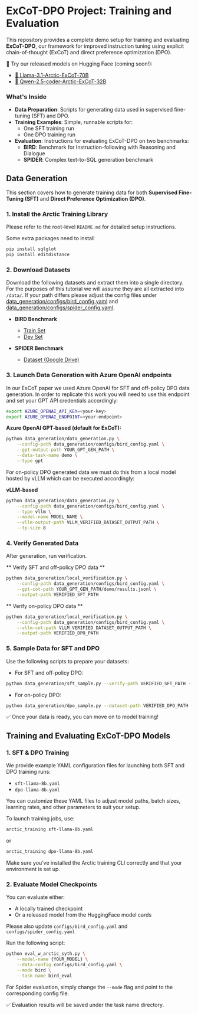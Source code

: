 # ExCoT-DPO Project: Training and Evaluation

This repository provides a complete demo setup for training and evaluating **ExCoT-DPO**, our framework for improved instruction tuning using explicit chain-of-thought (ExCoT) and direct preference optimization (DPO).

🚀 Try our released models on Hugging Face (coming soon!):
- [🤗 Llama-3.1-Arctic-ExCoT-70B](https://huggingface.co/Snowflake/Llama-3.1-Arctic-ExCoT-70B)
- [🤗 Qwen-2.5-coder-Arctic-ExCoT-32B](https://huggingface.co/Snowflake/Qwen-2.5-coder-Arctic-ExCoT-32B)

### What's Inside

- **Data Preparation**: Scripts for generating data used in supervised fine-tuning (SFT) and DPO.
- **Training Examples**: Simple, runnable scripts for:
  - One SFT training run
  - One DPO training run
- **Evaluation**: Instructions for evaluating ExCoT-DPO on two benchmarks:
  - **BIRD**: Benchmark for Instruction-following with Reasoning and Dialogue
  - **SPIDER**: Complex text-to-SQL generation benchmark


## Data Generation

This section covers how to generate training data for both **Supervised Fine-Tuning (SFT)** and **Direct Preference Optimization (DPO)**.

### 1. Install the Arctic Training Library

Please refer to the root-level `README.md` for detailed setup instructions.

Some extra packages need to install
```bash
pip install sqlglot
pip install editdistance
```

### 2. Download Datasets

Download the following datasets and extract them into a single directory. For the purposes of this tutorial we will assume they are all extracted into `/data/`. If your path differs please adjust the config files under [data_generation/configs/bird_config.yaml](data_generation/configs/bird_config.yaml) and [data_generation/configs/spider_config.yaml](data_generation/configs/spider_config.yaml).

- **BIRD Benchmark**
  - [Train Set](https://bird-bench.oss-cn-beijing.aliyuncs.com/train.zip)
  - [Dev Set](https://bird-bench.oss-cn-beijing.aliyuncs.com/dev.zip)

- **SPIDER Benchmark**
  - [Dataset (Google Drive)](https://drive.google.com/file/d/1403EGqzIDoHMdQF4c9Bkyl7dZLZ5Wt6J/view)

### 3. Launch Data Generation with Azure OpenAI endpoints

In our ExCoT paper we used Azure OpenAI for SFT and off-policy DPO data generation. In order to replicate this work you will need to use this endpoint and set your GPT API credentials accordingly:

```bash
export AZURE_OPENAI_API_KEY=<your-key>
export AZURE_OPENAI_ENDPOINT=<your-endpoint>
```

**Azure OpenAI GPT-based (default for ExCoT):**
```bash
python data_generation/data_generation.py \
    --config-path data_generation/configs/bird_config.yaml \
    --gpt-output-path YOUR_GPT_GEN_PATH \
    --data-task-name demo \
    --type gpt
```

For on-policy DPO generated data we must do this from a local model hosted by vLLM which can be executed accordingly:

**vLLM-based**
```bash
python data_generation/data_generation.py \
    --config-path data_generation/configs/bird_config.yaml \
    --type vllm \
    --model-name MODEL_NAME \
    --vllm-output-path VLLM_VERIFIED_DATASET_OUTPUT_PATH \
    --tp-size 8
```

### 4. Verify Generated Data
After generation, run verification.

** Verify SFT and off-policy DPO data **

```bash
python data_generation/local_verification.py \
    --config-path data_generation/configs/bird_config.yaml \
    --gpt-cot-path YOUR_GPT_GEN_PATH/demo/results.jsonl \
    --output-path VERIFIED_SFT_PATH
```
** Verify on-policy DPO data **

```bash
python data_generation/local_verification.py \
    --config-path data_generation/configs/bird_config.yaml \
    --vllm-cot-path VLLM_VERIFIED_DATASET_OUTPUT_PATH \
    --output-path VERIFIED_DPO_PATH
```

### 5. Sample Data for SFT and DPO
Use the following scripts to prepare your datasets:
* For SFT and off-policy DPO:
```bash
python data_generation/sft_sample.py --verify-path VERIFIED_SFT_PATH --output-path OUTPUT_PATH
```
* For on-policy DPO:
```bash
python data_generation/dpo_sample.py --dataset-path VERIFIED_DPO_PATH --version VERSION --output-path OUTPUT_PATH
```
✅ Once your data is ready, you can move on to model training!

## Training and Evaluating ExCoT-DPO Models

### 1. SFT & DPO Training

We provide example YAML configuration files for launching both SFT and DPO training runs:

- `sft-llama-8b.yaml`
- `dpo-llama-8b.yaml`

You can customize these YAML files to adjust model paths, batch sizes, learning rates, and other parameters to suit your setup.

To launch training jobs, use:

```bash
arctic_training sft-llama-8b.yaml
```
or
```bash
arctic_training dpo-llama-8b.yaml
```
Make sure you’ve installed the Arctic training CLI correctly and that your environment is set up.


### 2. Evaluate Model Checkpoints

You can evaluate either:

- A locally trained checkpoint
- Or a released model from the HuggingFace model cards

Please also update ```configs/bird_config.yaml``` and ```configs/spider_config.yaml```


Run the following script:

```bash
python eval_w_arctic_syth.py \
    --model-name {YOUR_MODEL} \
    --data-config configs/bird_config.yaml \
    --mode bird \
    --task-name bird_eval
```

For Spider evaluation, simply change the ```--mode``` flag and point to the corresponding config file.

✅ Evaluation results will be saved under the task name directory.
